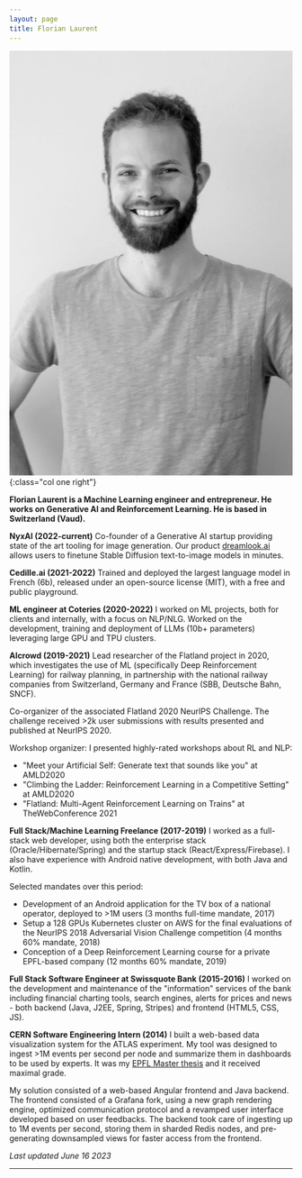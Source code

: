 ```yaml
---
layout: page
title: Florian Laurent
---
```


![Florian Laurent](img/florian-laurent.jpg){:class="col one right"}

**Florian Laurent is a Machine Learning engineer and entrepreneur. He works on Generative AI and Reinforcement Learning. He is based in Switzerland (Vaud).**

**NyxAI (2022-current)** 
Co-founder of a Generative AI startup providing state of the art tooling for image generation.
Our product [dreamlook.ai](https://dreamlook.ai/) allows users to finetune Stable Diffusion text-to-image models in minutes.

**Cedille.ai (2021-2022)**
Trained and deployed the largest language model in French (6b), released under an open-source license (MIT), with a free and public playground.

**ML engineer at Coteries (2020-2022)**
I worked on ML projects, both for clients and internally, with a focus on NLP/NLG. Worked on the development, training and deployment of LLMs (10b+ parameters) leveraging large GPU and TPU clusters.

**AIcrowd (2019-2021)**
Lead researcher of the Flatland project in 2020, which investigates the use of ML (specifically Deep Reinforcement Learning) for railway planning, in partnership with the national railway companies from Switzerland, Germany and France (SBB, Deutsche Bahn, SNCF).

Co-organizer of the associated Flatland 2020 NeurIPS Challenge. The challenge received >2k user submissions with results presented and published at NeurIPS 2020.

Workshop organizer: I presented highly-rated workshops about RL and NLP:
- "Meet your Artificial Self: Generate text that sounds like you" at AMLD2020 
- "Climbing the Ladder: Reinforcement Learning in a Competitive Setting" at AMLD2020
- "Flatland: Multi-Agent Reinforcement Learning on Trains" at TheWebConference 2021

**Full Stack/Machine Learning Freelance (2017-2019)**
I worked as a full-stack web developer, using both the enterprise stack (Oracle/Hibernate/Spring) and the startup stack (React/Express/Firebase). I also have experience with Android native development, with both Java and Kotlin.

Selected mandates over this period:
- Development of an Android application for the TV box of a national operator, deployed to >1M users (3 months full-time mandate, 2017)
- Setup a 128 GPUs Kubernetes cluster on AWS for the final evaluations of the NeurIPS 2018 Adversarial Vision Challenge competition (4 months 60% mandate, 2018)
- Conception of a Deep Reinforcement Learning course for a private EPFL-based company (12 months 60% mandate, 2019)


**Full Stack Software Engineer at Swissquote Bank (2015-2016)**
I worked on the development and maintenance of the "information" services of the bank including financial charting tools, search engines, alerts for prices and news - both backend (Java, J2EE, Spring, Stripes) and frontend (HTML5, CSS, JS).

**CERN Software Engineering Intern (2014)**
I built a web-based data visualization system for the ATLAS experiment. My tool was designed to ingest >1M events per second per node and summarize them in dashboards to be used by experts. It was my [EPFL Master thesis](https://masterscrat.github.io/documents/Florian_Laurent_CERN_Master_Thesis.pdf) and it received maximal grade.

My solution consisted of a web-based Angular frontend and Java backend. The frontend consisted of a Grafana fork, using a new graph rendering engine, optimized communication protocol and a revamped user interface developed based on user feedbacks. The backend took care of ingesting up to 1M events per second, storing them in sharded Redis nodes, and pre-generating downsampled views for faster access from the frontend.

*Last updated June 16 2023*

---

<span class="contacticon center">
	<a href="https://github.com/MasterScrat" target="_blank"><i class="fa fa-github-square"></i></a>
	<a href="https://www.reddit.com/user/MasterScrat/" target="_blank"><i class="fa fa-reddit-square"></i></a>
	<a href="https://twitter.com/MasterScrat" target="_blank"><i class="fa fa-twitter-square"></i></a>
	<a href="https://www.linkedin.com/in/florianlaurent/" target="_blank"><i class="fa fa-linkedin-square"></i></a>
</span>
